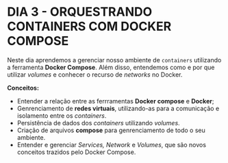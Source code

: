# DIA 3 - ORQUESTRANDO CONTAINERS COM DOCKER COMPOSE

Neste dia aprendemos a gerenciar nosso ambiente de `containers` utilizando a ferramenta **Docker Compose**. Além disso, entendemos como e por que utilizar *volumes* e conhecer o recurso de *networks* no Docker.

**Conceitos:**

* Entender a relação entre as ferrramentas **Docker compose** e **Docker**;
* Genrenciamento de **redes virtuais**, utilizando-as para a comunicação e isolamento entre os *containers*.
* Persistência de dados dos *containers* utilizando *volumes*.
* Criação de arquivos **compose** para genrenciamento de todo o seu ambiente.
* Entender e gerenciar *Services, Network* e *Volumes*, que são novos conceitos trazidos pelo Docker Compose.